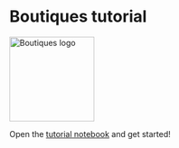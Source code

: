 # Boutiques tutorial

<img src="http://boutiques.github.io/images/logo.png" width="150" alt="Boutiques logo"/>

Open the [tutorial notebook](https://github.com/glatard/boutiques-tutorial/blob/master/notebooks/tutorial.ipynb) and get started!
